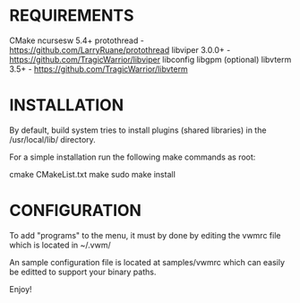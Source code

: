 REQUIREMENTS
============

CMake
ncursesw 5.4+
protothread - https://github.com/LarryRuane/protothread
libviper 3.0.0+  - https://github.com/TragicWarrior/libviper
libconfig
libgpm (optional)
libvterm 3.5+ - https://github.com/TragicWarrior/libvterm

INSTALLATION
============

By default, build system tries to install plugins (shared libraries) in the
/usr/local/lib/ directory.  

For a simple installation run the following make commands as root:

cmake CMakeList.txt
make
sudo make install

CONFIGURATION
=============

To add "programs" to the menu, it must by done by editing the vwmrc file
which is located in ~/.vwm/

An sample configuration file is located at samples/vwmrc which can easily be
editted to support your binary paths.

Enjoy!
